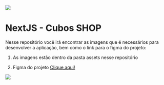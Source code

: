 ![](https://i.imgur.com/xG74tOh.png)

# NextJS - Cubos SHOP

Nesse repositório você irá encontrar as imagens que é necessários para desenvolver a aplicação, bem como o link para o figma do projeto:

1. As imagens estão dentro da pasta assets nesse repositório

2. Figma do projeto [Clique aqui!](https://www.figma.com/file/Sn4AxvMGwtr0u4nrRwSvGF/Cubos-Shop?node-id=0%3A1&t=ksv6JRc914ZZ2i3w-1)

![](https://i.imgur.com/4Mkvyr9.png)
